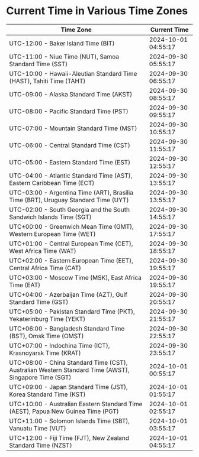 # Current Time in Various Time Zones

| Time Zone | Current Time |
|-----------|--------------|
| UTC-12:00 - Baker Island Time (BIT) | 2024-10-01 04:55:17 |
| UTC-11:00 - Niue Time (NUT), Samoa Standard Time (SST) | 2024-09-30 05:55:17 |
| UTC-10:00 - Hawaii-Aleutian Standard Time (HAST), Tahiti Time (TAHT) | 2024-09-30 06:55:17 |
| UTC-09:00 - Alaska Standard Time (AKST) | 2024-09-30 08:55:17 |
| UTC-08:00 - Pacific Standard Time (PST) | 2024-09-30 09:55:17 |
| UTC-07:00 - Mountain Standard Time (MST) | 2024-09-30 10:55:17 |
| UTC-06:00 - Central Standard Time (CST) | 2024-09-30 11:55:17 |
| UTC-05:00 - Eastern Standard Time (EST) | 2024-09-30 12:55:17 |
| UTC-04:00 - Atlantic Standard Time (AST), Eastern Caribbean Time (ECT) | 2024-09-30 13:55:17 |
| UTC-03:00 - Argentina Time (ART), Brasília Time (BRT), Uruguay Standard Time (UYT) | 2024-09-30 13:55:17 |
| UTC-02:00 - South Georgia and the South Sandwich Islands Time (SGT) | 2024-09-30 14:55:17 |
| UTC±00:00 - Greenwich Mean Time (GMT), Western European Time (WET) | 2024-09-30 17:55:17 |
| UTC+01:00 - Central European Time (CET), West Africa Time (WAT) | 2024-09-30 18:55:17 |
| UTC+02:00 - Eastern European Time (EET), Central Africa Time (CAT) | 2024-09-30 19:55:17 |
| UTC+03:00 - Moscow Time (MSK), East Africa Time (EAT) | 2024-09-30 19:55:17 |
| UTC+04:00 - Azerbaijan Time (AZT), Gulf Standard Time (GST) | 2024-09-30 20:55:17 |
| UTC+05:00 - Pakistan Standard Time (PKT), Yekaterinburg Time (YEKT) | 2024-09-30 21:55:17 |
| UTC+06:00 - Bangladesh Standard Time (BST), Omsk Time (OMST) | 2024-09-30 22:55:17 |
| UTC+07:00 - Indochina Time (ICT), Krasnoyarsk Time (KRAT) | 2024-09-30 23:55:17 |
| UTC+08:00 - China Standard Time (CST), Australian Western Standard Time (AWST), Singapore Time (SGT) | 2024-10-01 00:55:17 |
| UTC+09:00 - Japan Standard Time (JST), Korea Standard Time (KST) | 2024-10-01 01:55:17 |
| UTC+10:00 - Australian Eastern Standard Time (AEST), Papua New Guinea Time (PGT) | 2024-10-01 02:55:17 |
| UTC+11:00 - Solomon Islands Time (SBT), Vanuatu Time (VUT) | 2024-10-01 03:55:17 |
| UTC+12:00 - Fiji Time (FJT), New Zealand Standard Time (NZST) | 2024-10-01 04:55:17 |
